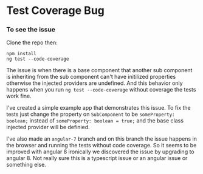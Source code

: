 # Test Coverage Bug

### To see the issue

Clone the repo then:

```
npm install
ng test --code-coverage
```

The issue is when there is a base component that another sub component is inheriting from the sub component can't have initilized properties otherwise the injected providers are undefined. And this behavior only happens when you run `ng test --code-coverage` without coverage the tests work fine.

I've created a simple example app that demonstrates this issue. To fix the tests just change the property on `SubComponent` to be `someProperty: boolean;` instead of `someProperty: boolean = true;` and the base class injected provider will be definied.

I've also made an `angular-7` branch and on this branch the issue happens in the browser and running the tests without code coverage. So it seems to be improved with angular 8 ironically we discovered the issue by upgrading to angular 8. Not really sure this is a typescript issue or an angular issue or something else.
